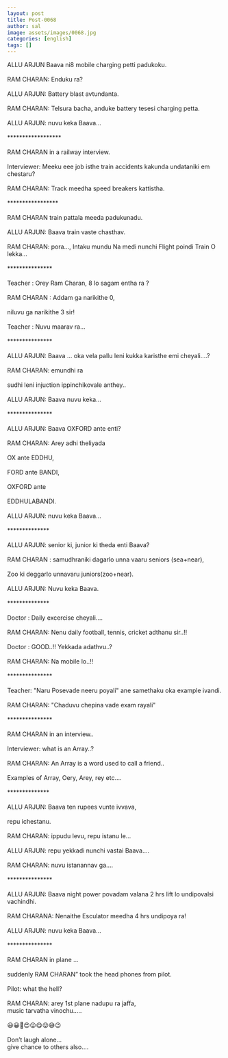 ```yaml
---
layout: post
title: Post-0068
author: sal
image: assets/images/0068.jpg
categories: [english]
tags: []
---
```

ALLU ARJUN Baava ni8 mobile charging petti padukoku.  <br>
   <br>
 RAM CHARAN: Enduku ra?  <br>
   <br>
 ALLU ARJUN: Battery blast avtundanta.  <br>
   <br>
 RAM CHARAN: Telsura bacha, anduke battery tesesi charging petta.  <br>
   <br>
 ALLU ARJUN: nuvu keka Baava…  <br>
   <br>
 ******************  <br>
   <br>
 RAM CHARAN in a railway interview.  <br>
   <br>
 Interviewer: Meeku eee job isthe train accidents kakunda undataniki em chestaru?  <br>
   <br>
 RAM CHARAN: Track meedha speed breakers kattistha.  <br>
   <br>
 *****************  <br>
   <br>
 RAM CHARAN train pattala meeda padukunadu.  <br>
   <br>
 ALLU ARJUN: Baava train vaste chasthav.  <br>
   <br>
 RAM CHARAN: pora…, Intaku mundu Na medi nunchi Flight poindi Train O lekka…  <br>
   <br>
 ***************  <br>
   <br>
 Teacher : Orey Ram Charan, 8 lo sagam entha ra ?  <br>
   <br>
 RAM CHARAN : Addam ga narikithe 0,  <br>
   <br>
 niluvu ga narikithe 3 sir!  <br>
   <br>
 Teacher : Nuvu maarav ra…  <br>
   <br>
 ***************  <br>
   <br>
 ALLU ARJUN: Baava ... oka vela pallu leni kukka karisthe emi cheyali….?  <br>
   <br>
 RAM CHARAN: emundhi ra  <br>
   <br>
 sudhi leni injuction ippinchikovale anthey..  <br>
   <br>
 ALLU ARJUN: Baava nuvu keka…  <br>
   <br>
 ***************  <br>
   <br>
 ALLU ARJUN: Baava OXFORD ante enti?  <br>
   <br>
 RAM CHARAN: Arey adhi theliyada  <br>
   <br>
 OX ante EDDHU,  <br>
   <br>
 FORD ante BANDI,  <br>
   <br>
 OXFORD ante  <br>
   <br>
 EDDHULABANDI.  <br>
   <br>
 ALLU ARJUN: nuvu keka Baava…  <br>
   <br>
 **************  <br>
   <br>
 ALLU ARJUN: senior ki, junior ki theda enti Baava?  <br>
   <br>
 RAM CHARAN : samudhraniki dagarlo unna vaaru seniors (sea+near),  <br>
   <br>
 Zoo ki deggarlo unnavaru juniors(zoo+near).  <br>
   <br>
 ALLU ARJUN: Nuvu keka Baava.  <br>
   <br>
 **************  <br>
   <br>
 Doctor : Daily excercise cheyali....  <br>
   <br>
 RAM CHARAN: Nenu daily football, tennis, cricket adthanu sir..!!  <br>
   <br>
 Doctor : GOOD..!! Yekkada adathvu..?  <br>
   <br>
 RAM CHARAN: Na mobile lo..!!  <br>
   <br>
 ***************  <br>
   <br>
 Teacher: "Naru Posevade neeru poyali" ane samethaku oka example ivandi.  <br>
   <br>
 RAM CHARAN: "Chaduvu chepina vade exam rayali"  <br>
   <br>
 ***************  <br>
   <br>
 RAM CHARAN in an interview..  <br>
   <br>
 Interviewer: what is an Array..?  <br>
   <br>
 RAM CHARAN: An Array is a word used to call a friend..  <br>
   <br>
 Examples of Array, Oery, Arey, rey etc....  <br>
   <br>
 **************  <br>
   <br>
 ALLU ARJUN: Baava ten rupees vunte ivvava,  <br>
   <br>
 repu ichestanu.  <br>
   <br>
 RAM CHARAN: ippudu levu, repu istanu le…  <br>
   <br>
 ALLU ARJUN: repu yekkadi nunchi vastai Baava….  <br>
   <br>
 RAM CHARAN: nuvu istanannav ga….  <br>
   <br>
 ***************  <br>
   <br>
 ALLU ARJUN: Baava night power povadam valana 2 hrs lift lo undipovalsi vachindhi.  <br>
   <br>
 RAM CHARANA: Nenaithe Esculator meedha 4 hrs undipoya ra!  <br>
   <br>
 ALLU ARJUN: nuvu keka Baava...  <br>
   <br>
 ***************  <br>
   <br>
 RAM CHARAN in plane …  <br>
   <br>
 suddenly RAM CHARAN” took the head phones from pilot.  <br>
   <br>
 Pilot: what the hell?  <br>
   <br>
 RAM CHARAN: arey 1st plane nadupu ra jaffa,  <br>
 music tarvatha vinochu…..  <br>
   <br>
 😃😀🤑😍😜😋😝😅😉  <br>
   <br>
 Don’t laugh alone...  <br>
 give chance to others also....